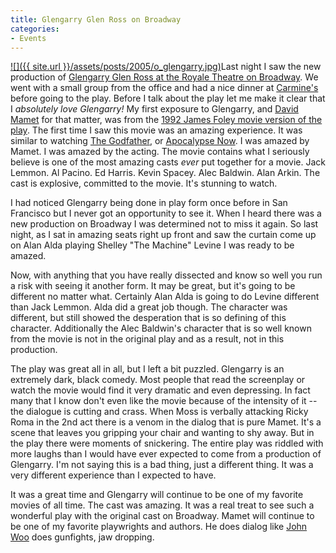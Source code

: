 ```yaml
---
title: Glengarry Glen Ross on Broadway
categories:
- Events
---
```


[![]({{ site.url }}/assets/posts/2005/o_glengarry.jpg)](http://www.broadway.com/gen/show.aspx?SI=503835)Last night I saw the new production of [Glengarry Glen Ross at the Royale Theatre on Broadway](http://www.broadway.com/gen/show.aspx?SI=503835). We went with a small group from the office and had a nice dinner at [Carmine's](http://www.carminesnyc.com/) before going to the play. Before I talk about the play let me make it clear that I _absolutely love Glengarry!_ My first exposure to Glengarry, and [David Mamet](http://home.comcast.net/~jason-charnick/mamet.html) for that matter, was from the [1992 James Foley movie version of the play](http://www.imdb.com/title/tt0104348/). The first time I saw this movie was an amazing experience. It was similar to watching [The Godfather](http://www.imdb.com/title/tt0068646/), or [Apocalypse Now](http://www.imdb.com/title/tt0078788/). I was amazed by Mamet. I was amazed by the acting. The movie contains what I seriously believe is one of the most amazing casts _ever_ put together for a movie. Jack Lemmon. Al Pacino. Ed Harris. Kevin Spacey. Alec Baldwin. Alan Arkin. The cast is explosive, committed to the movie. It's stunning to watch.

I had noticed Glengarry being done in play form once before in San Francisco but I never got an opportunity to see it. When I heard there was a new production on Broadway I was determined not to miss it again. So last night, as I sat in amazing seats right up front and saw the curtain come up on Alan Alda playing Shelley "The Machine" Levine I was ready to be amazed.

Now, with anything that you have really dissected and know so well you run a risk with seeing it another form. It may be great, but it's going to be different no matter what. Certainly Alan Alda is going to do Levine different than Jack Lemmon. Alda did a great job though. The character was different, but still showed the desperation that is so defining of this character. Additionally the Alec Baldwin's character that is so well known from the movie is not in the original play and as a result, not in this production.

The play was great all in all, but I left a bit puzzled. Glengarry is an extremely dark, black comedy. Most people that read the screenplay or watch the movie would find it very dramatic and even depressing. In fact many that I know don't even like the movie because of the intensity of it -- the dialogue is cutting and crass. When Moss is verbally attacking Ricky Roma in the 2nd act there is a venom in the dialog that is pure Mamet. It's a scene that leaves you gripping your chair and wanting to shy away. But in the play there were moments of snickering. The entire play was riddled with more laughs than I would have ever expected to come from a production of Glengarry. I'm not saying this is a bad thing, just a different thing. It was a very different experience than I expected to have.

It was a great time and Glengarry will continue to be one of my favorite movies of all time. The cast was amazing. It was a real treat to see such a wonderful play with the original cast on Broadway. Mamet will continue to be one of my favorite playwrights and authors. He does dialog like [John Woo](http://www.imdb.com/name/nm0000247/) does gunfights, jaw dropping.

